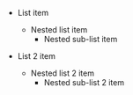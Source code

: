 * List item
   * Nested list item
      * Nested sub-list item

* List 2 item
   * Nested list 2 item
      * Nested sub-list 2 item

